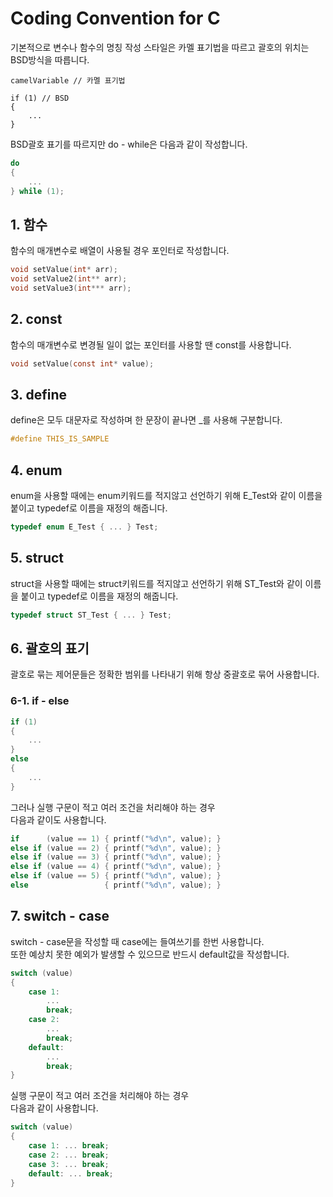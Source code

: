 # Coding Convention for C
기본적으로 변수나 함수의 명칭 작성 스타일은 카멜 표기법을 따르고 괄호의 위치는 BSD방식을 따릅니다.  
```
camelVariable // 카멜 표기법

if (1) // BSD
{
    ...
}
```
  
BSD괄호 표기를 따르지만 do - while은 다음과 같이 작성합니다.
``` c
do
{
    ...
} while (1);
```
## 1. 함수
함수의 매개변수로 배열이 사용될 경우 포인터로 작성합니다.  
```c
void setValue(int* arr);
void setValue2(int** arr);
void setValue3(int*** arr);
```
  
## 2. const
함수의 매개변수로 변경될 일이 없는 포인터를 사용할 땐 const를 사용합니다.  
``` c
void setValue(const int* value);
```
  
## 3. define
define은 모두 대문자로 작성하며 한 문장이 끝나면 _를 사용해 구분합니다.  
``` c
#define THIS_IS_SAMPLE
```
  
## 4. enum
enum을 사용할 때에는 enum키워드를 적지않고 선언하기 위해 E_Test와 같이 이름을 붙이고 typedef로 이름을 재정의 해줍니다.  
```c
typedef enum E_Test { ... } Test;
```

## 5. struct
struct을 사용할 때에는 struct키워드를 적지않고 선언하기 위해 ST_Test와 같이 이름을 붙이고 typedef로 이름을 재정의 해줍니다.  
```c
typedef struct ST_Test { ... } Test;
```

## 6. 괄호의 표기
괄호로 묶는 제어문들은 정확한 범위를 나타내기 위해 항상 중괄호로 묶어 사용합니다.  
### 6-1. if - else
``` c
if (1)
{
    ...
}
else
{
    ...
}
```
  
그러나 실행 구문이 적고 여러 조건을 처리해야 하는 경우  
다음과 같이도 사용합니다.  
```c
if      (value == 1) { printf("%d\n", value); }
else if (value == 2) { printf("%d\n", value); }
else if (value == 3) { printf("%d\n", value); }
else if (value == 4) { printf("%d\n", value); }
else if (value == 5) { printf("%d\n", value); }
else                 { printf("%d\n", value); }
```
  
## 7. switch - case
switch - case문을 작성할 때 case에는 들여쓰기를 한번 사용합니다.  
또한 예상치 못한 예외가 발생할 수 있으므로 반드시 default값을 작성합니다.  
``` c
switch (value)
{
    case 1:
        ...
        break;
    case 2:
        ...
        break;
    default:
        ...
        break;
}
```
  
실행 구문이 적고 여러 조건을 처리해야 하는 경우  
다음과 같이 사용합니다.  
``` c
switch (value)
{
    case 1: ... break;
    case 2: ... break;
    case 3: ... break;
    default: ... break;
}
```